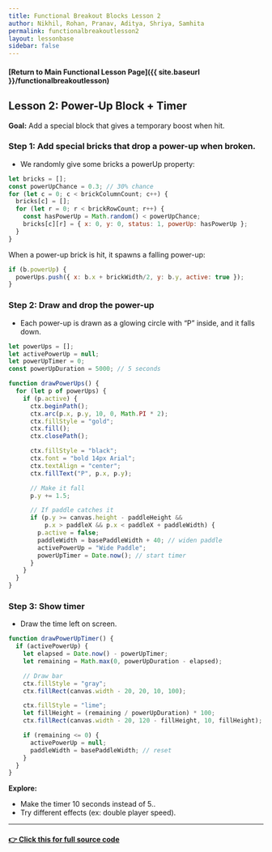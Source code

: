 ```yaml
---
title: Functional Breakout Blocks Lesson 2
author: Nikhil, Rohan, Pranav, Aditya, Shriya, Samhita
permalink: functionalbreakoutlesson2
layout: lessonbase
sidebar: false
---
```


#### [Return to Main Functional Lesson Page]({{ site.baseurl }}/functionalbreakoutlesson)

## **Lesson 2: Power-Up Block + Timer**

**Goal:** Add a special block that gives a temporary boost when hit.

### Step 1: Add special bricks that drop a power-up when broken.

* We randomly give some bricks a powerUp property:

```js
let bricks = [];
const powerUpChance = 0.3; // 30% chance
for (let c = 0; c < brickColumnCount; c++) {
  bricks[c] = [];
  for (let r = 0; r < brickRowCount; r++) {
    const hasPowerUp = Math.random() < powerUpChance;
    bricks[c][r] = { x: 0, y: 0, status: 1, powerUp: hasPowerUp };
  }
}
```

When a power-up brick is hit, it spawns a falling power-up:
```js
if (b.powerUp) {
  powerUps.push({ x: b.x + brickWidth/2, y: b.y, active: true });
}
```

### Step 2: Draw and drop the power-up

* Each power-up is drawn as a glowing circle with “P” inside, and it falls down.

```js
let powerUps = [];
let activePowerUp = null;
let powerUpTimer = 0;
const powerUpDuration = 5000; // 5 seconds

function drawPowerUps() {
  for (let p of powerUps) {
    if (p.active) {
      ctx.beginPath();
      ctx.arc(p.x, p.y, 10, 0, Math.PI * 2);
      ctx.fillStyle = "gold";
      ctx.fill();
      ctx.closePath();

      ctx.fillStyle = "black";
      ctx.font = "bold 14px Arial";
      ctx.textAlign = "center";
      ctx.fillText("P", p.x, p.y);

      // Make it fall
      p.y += 1.5;

      // If paddle catches it
      if (p.y >= canvas.height - paddleHeight &&
          p.x > paddleX && p.x < paddleX + paddleWidth) {
        p.active = false;
        paddleWidth = basePaddleWidth + 40; // widen paddle
        activePowerUp = "Wide Paddle";
        powerUpTimer = Date.now(); // start timer
      }
    }
  }
}
```

### Step 3: Show timer

* Draw the time left on screen.

```js
function drawPowerUpTimer() {
  if (activePowerUp) {
    let elapsed = Date.now() - powerUpTimer;
    let remaining = Math.max(0, powerUpDuration - elapsed);

    // Draw bar
    ctx.fillStyle = "gray";
    ctx.fillRect(canvas.width - 20, 20, 10, 100);

    ctx.fillStyle = "lime";
    let fillHeight = (remaining / powerUpDuration) * 100;
    ctx.fillRect(canvas.width - 20, 120 - fillHeight, 10, fillHeight);

    if (remaining <= 0) {
      activePowerUp = null;
      paddleWidth = basePaddleWidth; // reset
    }
  }
}

```

**Explore:**
* Make the timer 10 seconds instead of 5..
* Try different effects (ex: double player speed).

---

#### [👉 Click this for full source code](https://github.com/code259/curators/tree/main/hacks/breakout)